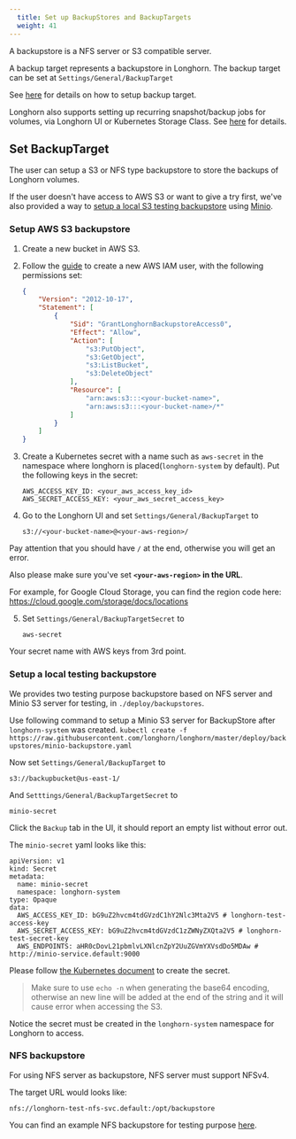 ```yaml
---
  title: Set up BackupStores and BackupTargets
  weight: 41
---
```


A backupstore is a NFS server or S3 compatible server.

A backup target represents a backupstore in Longhorn. The backup target can be set at `Settings/General/BackupTarget`

See [here](#set-backuptarget) for details on how to setup backup target.

Longhorn also supports setting up recurring snapshot/backup jobs for volumes, via Longhorn UI or Kubernetes Storage Class. See [here](../scheduling-backups-and-snapshots) for details.

## Set BackupTarget

The user can setup a S3 or NFS type backupstore to store the backups of Longhorn volumes.

If the user doesn't have access to AWS S3 or want to give a try first, we've also provided a way to [setup a local S3 testing backupstore](#setup-a-local-testing-backupstore) using [Minio](https://minio.io/).

### Setup AWS S3 backupstore
1. Create a new bucket in AWS S3.

2. Follow the [guide](https://docs.aws.amazon.com/IAM/latest/UserGuide/id_users_create.html#id_users_create_console) to create a new AWS IAM user, with the following permissions set:

    ```json
    {
        "Version": "2012-10-17",
        "Statement": [
            {
                "Sid": "GrantLonghornBackupstoreAccess0",
                "Effect": "Allow",
                "Action": [
                    "s3:PutObject",
                    "s3:GetObject",
                    "s3:ListBucket",
                    "s3:DeleteObject"
                ],
                "Resource": [
                    "arn:aws:s3:::<your-bucket-name>",
                    "arn:aws:s3:::<your-bucket-name>/*"
                ]
            }
        ]
    }
    ```


3. Create a Kubernetes secret with a name such as `aws-secret` in the namespace where longhorn is placed(`longhorn-system` by default). Put the following keys in the secret:

    ```shell
    AWS_ACCESS_KEY_ID: <your_aws_access_key_id>
    AWS_SECRET_ACCESS_KEY: <your_aws_secret_access_key>
    ```

4. Go to the Longhorn UI and set `Settings/General/BackupTarget` to

    ```text
    s3://<your-bucket-name>@<your-aws-region>/
    ```

Pay attention that you should have `/` at the end, otherwise you will get an error.

Also please make sure you've set **`<your-aws-region>` in the URL**.

For example, for Google Cloud Storage, you can find the region code here: https://cloud.google.com/storage/docs/locations

5.  Set `Settings/General/BackupTargetSecret` to

    ```
    aws-secret
    ```
Your secret name with AWS keys from 3rd point.

### Setup a local testing backupstore
We provides two testing purpose backupstore based on NFS server and Minio S3 server for testing, in `./deploy/backupstores`.

Use following command to setup a Minio S3 server for BackupStore after `longhorn-system` was created.
    ```
    kubectl create -f https://raw.githubusercontent.com/longhorn/longhorn/master/deploy/backupstores/minio-backupstore.yaml
    ```

Now set `Settings/General/BackupTarget` to

    s3://backupbucket@us-east-1/
    
And `Setttings/General/BackupTargetSecret` to

    minio-secret
    
Click the `Backup` tab in the UI, it should report an empty list without error out.

The `minio-secret` yaml looks like this:

    apiVersion: v1
    kind: Secret
    metadata:
      name: minio-secret
      namespace: longhorn-system
    type: Opaque
    data:
      AWS_ACCESS_KEY_ID: bG9uZ2hvcm4tdGVzdC1hY2Nlc3Mta2V5 # longhorn-test-access-key
      AWS_SECRET_ACCESS_KEY: bG9uZ2hvcm4tdGVzdC1zZWNyZXQta2V5 # longhorn-test-secret-key
      AWS_ENDPOINTS: aHR0cDovL21pbmlvLXNlcnZpY2UuZGVmYXVsdDo5MDAw # http://minio-service.default:9000
    
Please follow [the Kubernetes document](https://kubernetes.io/docs/concepts/configuration/secret/#creating-a-secret-manually) to create the secret.

> Make sure to use `echo -n` when generating the base64 encoding, otherwise an new line will be added at the end of the string and it will cause error when accessing the S3.

Notice the secret must be created in the `longhorn-system` namespace for Longhorn to access.


### NFS backupstore

For using NFS server as backupstore, NFS server must support NFSv4.

The target URL would looks like:
  ```
  nfs://longhorn-test-nfs-svc.default:/opt/backupstore
  ```

You can find an example NFS backupstore for testing purpose [here](https://github.com/longhorn/longhorn/blob/master/deploy/backupstores/nfs-backupstore.yaml).